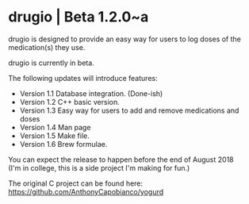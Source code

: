 # drugio | Beta 1.2.0~a

drugio is designed to provide an easy way for users to log doses of the medication(s) they use.

drugio is currently in beta. 

The following updates will introduce features:

* Version 1.1 Database integration. (Done-ish)
* Version 1.2 C++ basic version. 
* Version 1.3 Easy way for users to add and remove medications and doses
* Version 1.4 Man page
* Version 1.5 Make file.
* Version 1.6 Brew formulae. 

You can expect the release to happen before the end of August 2018 </br>
(I'm in college, this is a side project I'm making for fun.) 

The original C project can be found here: https://github.com/AnthonyCapobianco/yogurd


